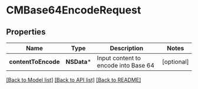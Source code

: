 # CMBase64EncodeRequest

## Properties
Name | Type | Description | Notes
------------ | ------------- | ------------- | -------------
**contentToEncode** | **NSData*** | Input content to encode into Base 64 | [optional] 

[[Back to Model list]](../README.md#documentation-for-models) [[Back to API list]](../README.md#documentation-for-api-endpoints) [[Back to README]](../README.md)


